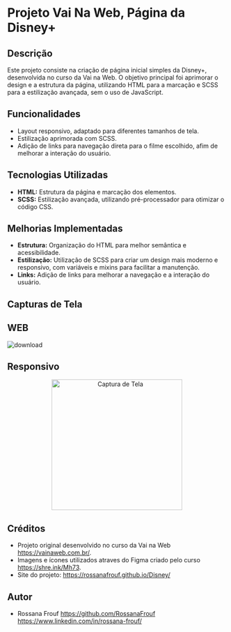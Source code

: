 # Projeto Vai Na Web, Página da Disney+

## Descrição

Este projeto consiste na criação de página inicial simples da Disney+, desenvolvida no curso da Vai na Web. O objetivo principal foi aprimorar o design e a estrutura da página, utilizando HTML para a marcação e SCSS para a estilização avançada, sem o uso de JavaScript.

## Funcionalidades

* Layout responsivo, adaptado para diferentes tamanhos de tela.
* Estilização aprimorada com SCSS.
* Adição de links para navegação direta para o filme escolhido, afim de melhorar a interação do usuário.

## Tecnologias Utilizadas

* **HTML:** Estrutura da página e marcação dos elementos.
* **SCSS:** Estilização avançada, utilizando pré-processador para otimizar o código CSS.

## Melhorias Implementadas

* **Estrutura:** Organização do HTML para melhor semântica e acessibilidade.
* **Estilização:** Utilização de SCSS para criar um design mais moderno e responsivo, com variáveis e mixins para facilitar a manutenção.
* **Links:** Adição de links para melhorar a navegação e a interação do usuário.

## Capturas de Tela

## WEB

![download](https://github.com/user-attachments/assets/d8d42b51-a66b-41b6-8c9d-dcdc14d6afe2)


## Responsivo

<div align="center">

<img src="https://github.com/user-attachments/assets/83f0d18d-d410-4a41-a79e-92f392277bf3" alt="Captura de Tela" width="300">

</div>


## Créditos

* Projeto original desenvolvido no curso da Vai na Web https://vainaweb.com.br/.
* Imagens e ícones utilizados atraves do Figma criado pelo curso https://shre.ink/Mh73.
* Site do projeto: https://rossanafrouf.github.io/Disney/

## Autor

* Rossana Frouf https://github.com/RossanaFrouf <br>
https://www.linkedin.com/in/rossana-frouf/
